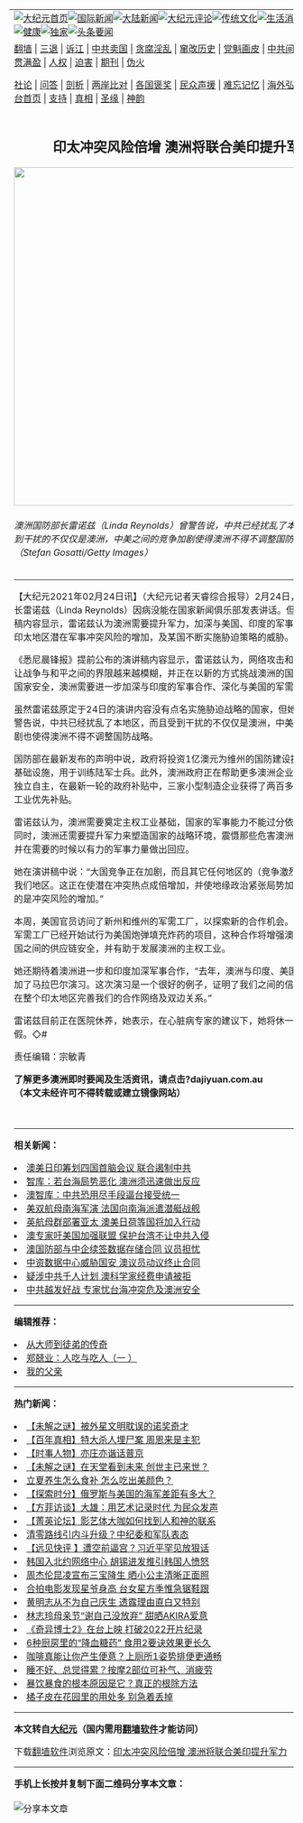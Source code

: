 <a name="1" id="1" target="_blank"></a><span id="1"></span>
<table align=center border="0"><tr><td colspan="2" VALIGN=TOP><a href="https://github.com/kpdqbw323/djy/blob/master/gb/nf1351518.md#1"><img src="https://raw.githubusercontent.com/kpdqbw323/www/master/t/djy/1.jpg" title="大纪元首页" alt="大纪元首页"></a><a href="https://github.com/kpdqbw323/djy/blob/master/gb/n24hr.md#1"><img src="https://raw.githubusercontent.com/kpdqbw323/www/master/t/djy/3.jpg" title="国际新闻" alt="国际新闻"></a><a href="https://github.com/kpdqbw323/djy/blob/master/gb/nsc413.md#1"><img src="https://raw.githubusercontent.com/kpdqbw323/www/master/t/djy/4.jpg" title="大陆新闻" alt="大陆新闻"></a><a href="https://github.com/kpdqbw323/djy/blob/master/gb/news392.md#1"><img src="https://raw.githubusercontent.com/kpdqbw323/www/master/t/djy/5.jpg" title="大纪元评论" alt="大纪元评论"></a><a href="https://github.com/kpdqbw323/djy/blob/master/gb/news2007.md#1"><img src="https://raw.githubusercontent.com/kpdqbw323/www/master/t/djy/6.jpg" title="传统文化" alt="传统文化"></a><a href="https://github.com/kpdqbw323/djy/blob/master/gb/news2008.md#1"><img src="https://raw.githubusercontent.com/kpdqbw323/www/master/t/djy/7.jpg" title="生活消费" alt="生活消费"></a><a href="https://github.com/kpdqbw323/djy/blob/master/gb/ncyule.md#1"><img src="https://raw.githubusercontent.com/kpdqbw323/www/master/t/djy/8.jpg" title="娱乐休闲" alt="娱乐休闲"></a><a href="https://github.com/kpdqbw323/djy/blob/master/gb/nsc1002.md#1"><img src="https://raw.githubusercontent.com/kpdqbw323/www/master/t/djy/9.jpg" title="健康" alt="健康"></a><a href="https://github.com/kpdqbw323/djy/blob/master/gb/nf6092.md#1"><img src="https://raw.githubusercontent.com/kpdqbw323/www/master/t/djy/10a.jpg" title="独家" alt="独家"></a><a href="https://github.com/kpdqbw323/djy/blob/master/gb/nf4514.md#1"><img src="https://raw.githubusercontent.com/kpdqbw323/www/master/t/djy/12a.jpg" title="头条要闻" alt="头条要闻"></a></td></tr>
<tr><td colspan="2" VALIGN=TOP><a target="_blank" href="https://github.com/kpdqbw323/www/blob/master/README.md?zsrh#1">翻墙</a> | <a target="_blank" href="https://github.com/kpdqbw323/djy/blob/master/gb/nf5657.md#1">三退</a> | <a target="_blank" href="https://github.com/kpdqbw323/djy/blob/master/gb/nf6124.md#1">诉江</a> | <a target="_blank" href="https://github.com/kpdqbw323/djy/blob/master/gb/nf1176117.md#1">中共卖国</a> | <a target="_blank" href="https://github.com/kpdqbw323/djy/blob/master/gb/nf5773.md#1">贪腐淫乱</a> | <a target="_blank" href="https://github.com/kpdqbw323/djy/blob/master/gb/nf1176115.md#1">窜改历史</a> | <a target="_blank" href="https://github.com/kpdqbw323/djy/blob/master/gb/nf1176107.md#1">党魁画皮</a> | <a target="_blank" href="https://github.com/kpdqbw323/djy/blob/master/gb/nf1320400.md#1">中共间谍</a> | <a target="_blank" href="https://github.com/kpdqbw323/djy/blob/master/gb/nf1176114.md#1">破坏传统</a> | <a target="_blank" href="https://github.com/kpdqbw323/ntdtv/blob/master/gb/prog447_1.md#1">恶贯满盈</a> | <a target="_blank" href="https://github.com/kpdqbw323/djy/blob/master/gb/ncid278.md#1">人权</a> | <a target="_blank" href="https://github.com/kpdqbw323/djy/blob/master/gb/nf1176111.md#1">迫害</a> | <a target="_blank" href="https://gitlab.com/szzdlab/mh-qikan/blob/master/README.md#1">期刊</a> | <a target="_blank" href="https://github.com/kpdqbw323/djy/blob/master/gb/nf5562.md#1">伪火</a></p><p><a target="_blank" href="https://github.com/kpdqbw323/djy/blob/master/gb/9p.md#1">社论</a> | <a target="_blank" href="https://github.com/kpdqbw323/djy/blob/master/gb/nf4378.md#1">问答</a> | <a target="_blank" href="https://github.com/kpdqbw323/djy/blob/master/gb/nf5792.md#1">剖析</a> | <a target="_blank" href="https://github.com/kpdqbw323/djy/blob/master/gb/nf5735.md#1">两岸比对</a> | <a target="_blank" href="https://github.com/kpdqbw323/djy/blob/master/gb/nf6119.md#1">各国褒奖</a> | <a target="_blank" href="https://github.com/kpdqbw323/djy/blob/master/gb/nf6120.md#1">民众声援</a> | <a target="_blank" href="https://github.com/kpdqbw323/djy/blob/master/gb/nf1188594.md#1">难忘记忆</a> | <a target="_blank" href="https://github.com/kpdqbw323/djy/blob/master/gb/nf3180.md#1">海外弘传</a> | <a target="_blank" href="https://github.com/kpdqbw323/djy/blob/master/gb/nf5410.md#1">万人上访</a> | <a target="_blank" href="https://github.com/kpdqbw323/www/blob/master/README.md?zsrh#1">平台首页</a> | <a target="_blank" href="https://github.com/kpdqbw323/djy/blob/master/gb/nf4386.md#1">支持</a> | <a target="_blank" href="https://github.com/kpdqbw323/djy/blob/master/gb/nf4389.md#1">真相</a> | <a target="_blank" href="https://github.com/kpdqbw323/djy/blob/master/gb/nf5790.md#1">圣缘</a> | <a target="_blank" href="https://github.com/kpdqbw323/djy/blob/master/gb/nf4786.md#1">神韵</a></td></tr>
<tr><td VALIGN=TOP width="626"><h2 align=center>印太冲突风险倍增 澳洲将联合美印提升军力</h2>
<img width="600" src="https://i.epochtimes.com/assets/uploads/2021/02/GettyImages-1286604393-600x400.jpg" />
<h6>澳洲国防部长雷诺兹（Linda Reynolds）曾警告说，中共已经扰乱了本地区，而且受到干扰的不仅仅是澳洲，中美之间的竞争加剧使得澳洲不得不调整国防战略。（Stefan Gosatti/Getty Images）
</h6>
<hr>
<p>【大纪元2021年02月24日讯】（大纪元记者天睿综合报导）2月24日，<ahref="https://github.com/kpdqbw323/djy/blob/master/gb/tag/%E6%BE%B3%E6%B4%B2%E5%9B%BD%E9%98%B2%E9%83%A8%E9%95%BF.md#1">澳洲国防部长</a>雷诺兹（Linda Reynolds）因病没能在国家新闻俱乐部发表讲话。但提前披露的讲稿内容显示，雷诺兹认为澳洲需要提升军力，加深与<ahref="https://github.com/kpdqbw323/djy/blob/master/gb/tag/%E7%BE%8E%E5%9B%BD.md#1">美国</a>、<ahref="https://github.com/kpdqbw323/djy/blob/master/gb/tag/%E5%8D%B0%E5%BA%A6.md#1">印度</a>的<ahref="https://github.com/kpdqbw323/djy/blob/master/gb/tag/%E5%86%9B%E4%BA%8B%E5%90%88%E4%BD%9C.md#1">军事合作</a>，以应对<ahref="https://github.com/kpdqbw323/djy/blob/master/gb/tag/%E5%8D%B0%E5%A4%AA%E5%9C%B0%E5%8C%BA.md#1">印太地区</a>潜在军事冲突风险的增加，及某国不断实施胁迫策略的威胁。</p>
<p>《悉尼晨锋报》提前公布的演讲稿内容显示，雷诺兹认为，网络攻击和虚假信息活动让战争与和平之间的界限越来越模糊，并正在以新的方式挑战澳洲的国家利益。为了国家安全，澳洲需要进一步加深与<ahref="https://github.com/kpdqbw323/djy/blob/master/gb/tag/%E5%8D%B0%E5%BA%A6.md#1">印度</a>的<ahref="https://github.com/kpdqbw323/djy/blob/master/gb/tag/%E5%86%9B%E4%BA%8B%E5%90%88%E4%BD%9C.md#1">军事合作</a>、深化与<ahref="https://github.com/kpdqbw323/djy/blob/master/gb/tag/%E7%BE%8E%E5%9B%BD.md#1">美国</a>的军需供应链。</p>
<p>虽然雷诺兹原定于24日的演讲内容没有点名实施胁迫战略的国家，但她曾在去年7月警告说，中共已经扰乱了本地区，而且受到干扰的不仅仅是澳洲，中美之间的竞争加剧也使得澳洲不得不调整国防战略。</p>
<p>国防部在最新发布的声明中说，政府将投资1亿澳元为维州的国防建设提供世界级的基础设施，用于训练陆军士兵。此外，澳洲政府正在帮助更多澳洲企业实现工业上的独立自主，在最新一轮的政府补贴中，三家小型制造企业获得了两百多万澳元的主权工业优先补贴。</p>
<p>雷诺兹认为，澳洲需要奠定主权工业基础，国家的军事能力不能过分依赖其它国家；同时，澳洲还需要提升军力来塑造国家的战略环境，震慑那些危害澳洲利益的国家，并在需要的时候以有力的军事力量做出回应。</p>
<p>她在演讲稿中说：“大国竞争正在加剧，而且其它任何地区的（竞争激烈程度）都不如我们地区。这正在使潜在冲突热点成倍增加，并使地缘政治紧张局势加剧，随之而来的是冲突风险的增加。”</p>
<p>本周，美国官员访问了新州和维州的军需工厂，以探索新的合作机会。雷诺兹透露，军需工厂已经开始试行为美国炮弹填充炸药的项目，这种合作将增强澳洲国防军和美国之间的供应链安全，并有助于发展澳洲的主权工业。</p>
<p>她还期待着澳洲进一步和印度加深军事合作，“去年，澳洲与印度、美国和日本一起参加了马拉巴尔演习。这次演习是一个很好的例子，证明了我们之间的信任，以及如何在整个<ahref="https://github.com/kpdqbw323/djy/blob/master/gb/tag/%E5%8D%B0%E5%A4%AA%E5%9C%B0%E5%8C%BA.md#1">印太地区</a>完善我们的合作网络及双边关系。”</p>
<p>雷诺兹目前正在医院休养，她表示，在心脏病专家的建议下，她将休一段时间的病假。◇#</p>
<p>责任编辑：宗敏青</p>
<p><strong>了解更多<ahref="https://github.com/kpdqbw323/djy/blob/master/gb/tag/%E6%BE%B3%E6%B4%B2.md#1">澳洲</a>即时要闻及生活资讯，请点击?<ahref="http://dajiyuan.com.au/">dajiyuan.com.au</a></strong><br />
<strong>（本文未经许可不得转载或建立镜像网站）</strong></p>
<p>&nbsp;</p>

<hr>


<strong>相关新闻：</strong>
<li><a href="https://github.com/kpdqbw323/djy/blob/master/gb/21/2/8/n12740242.md#1">澳美日印筹划四国首脑会议 联合遏制中共</a></li>
<li><a href="https://github.com/kpdqbw323/djy/blob/master/gb/21/2/9/n12742286.md#1">智库：若台海局势恶化 澳洲须迅速做出反应</a></li>
<li><a href="https://github.com/kpdqbw323/djy/blob/master/gb/21/2/9/n12742762.md#1">澳智库：中共恐用尽手段逼台接受统一</a></li>
<li><a href="https://github.com/kpdqbw323/djy/blob/master/gb/21/2/9/n12743041.md#1">美双航母南海军演 法国向南海派遣潜艇战舰</a></li>
<li><a href="https://github.com/kpdqbw323/djy/blob/master/gb/21/2/11/n12746174.md#1">英航母群部署亚太 澳美日荷等国将加入行动</a></li>
<li><a href="https://github.com/kpdqbw323/djy/blob/master/gb/21/2/11/n12746592.md#1">澳专家吁美国加强联盟 保护台湾不让中共入侵</a></li>
<li><a href="https://github.com/kpdqbw323/djy/blob/master/gb/21/2/15/n12754777.md#1">澳国防部与中企续签数据存储合同 议员担忧</a></li>
<li><a href="https://github.com/kpdqbw323/djy/blob/master/gb/21/2/16/n12755400.md#1">中资数据中心威胁国安 澳议员动议终止合同</a></li>
<li><a href="https://github.com/kpdqbw323/djy/blob/master/gb/21/2/17/n12757070.md#1">疑涉中共千人计划 澳科学家经费申请被拒</a></li>
<li><a href="https://github.com/kpdqbw323/djy/blob/master/gb/21/2/18/n12758973.md#1">中共越发好战 专家忧台海冲突危及澳洲安全</a></li>
<hr>


<strong>编辑推荐：</strong>
<li><a href="https://github.com/kpdqbw323/djy/blob/master/gb/7/4/5/n1669415.md?dfh#1" target="_blank">从大师到徒弟的传奇</a></li><li><a href="https://github.com/tsiac2612/djy/blob/master/gb/18/1/25/n10085548.md#1" target="_blank">郑兢业：人吃与吃人（一 ）</a></li><li><a href="https://github.com/tsiac2612/djy/blob/master/gb/19/6/8/n11308403.md#1" target="_blank">我的父亲</a></li>
<hr>

<strong>热门新闻：</strong>
<li><a href="https://github.com/kpdqbw323/djy/blob/master/gb/22/5/1/n13725005.md#1">【未解之谜】被外星文明耽误的诺奖奇才</a></li>
<li><a href="https://github.com/kpdqbw323/djy/blob/master/gb/22/4/20/n13716388.md#1">【百年真相】特大杀人埋尸案 周恩来是主犯</a></li>
<li><a href="https://github.com/kpdqbw323/djy/blob/master/gb/22/4/21/n13717062.md#1">【时事人物】亦庄亦谐话普京</a></li>
<li><a href="https://github.com/kpdqbw323/djy/blob/master/gb/22/5/5/n13728172.md#1">【未解之谜】在天堂看到未来 创世主已来世？</a></li>
<li><a href="https://github.com/kpdqbw323/djy/blob/master/gb/22/5/2/n13725366.md#1">立夏养生怎么食补 怎么吃出美颜色？</a></li>
<li><a href="https://github.com/kpdqbw323/djy/blob/master/gb/22/5/4/n13727268.md#1">【探索时分】俄罗斯与美国的海军差距有多大？</a></li>
<li><a href="https://github.com/kpdqbw323/djy/blob/master/gb/22/5/6/n13728995.md#1">【方菲访谈】大雄：用艺术记录时代 为民众发声</a></li>
<li><a href="https://github.com/kpdqbw323/djy/blob/master/gb/22/5/8/n13729847.md#1">【菁英论坛】影艺体大咖如何找到人和神的联系</a></li>
<li><a href="https://github.com/kpdqbw323/djy/blob/master/gb/22/5/7/n13729106.md#1">清零路线引内斗升级？中纪委和军队表态</a></li>
<li><a href="https://github.com/kpdqbw323/djy/blob/master/gb/22/5/6/n13729030.md#1">【远见快评 】遭空前逼宫？习近平罕见放狠话</a></li>
<li><a href="https://github.com/kpdqbw323/djy/blob/master/gb/22/5/6/n13728936.md#1">韩国入北约网络中心 胡锡进发推引韩国人愤怒</a></li>
<li><a href="https://github.com/kpdqbw323/djy/blob/master/gb/22/5/6/n13728948.md#1">周杰伦昆凌宣布三宝降生 晒小公主清晰正面照</a></li>
<li><a href="https://github.com/kpdqbw323/djy/blob/master/gb/22/5/6/n13728997.md#1">合拍电影发现星爷身高 台女星方季惟急锯鞋跟</a></li>
<li><a href="https://github.com/kpdqbw323/djy/blob/master/gb/22/5/6/n13728963.md#1">黄明志从不为自己庆生 透露理由直白又特别</a></li>
<li><a href="https://github.com/kpdqbw323/djy/blob/master/gb/22/5/8/n13730173.md#1">林志玲母亲节“谢自己没放弃” 甜晒AKIRA爱意</a></li>
<li><a href="https://github.com/kpdqbw323/djy/blob/master/gb/22/5/6/n13728847.md#1">《奇异博士2》在台上映 打破2022开片纪录</a></li>
<li><a href="https://github.com/kpdqbw323/djy/blob/master/gb/22/5/5/n13727408.md#1">6种厨房里的“降血糖药” 食用2要诀效果更长久</a></li>
<li><a href="https://github.com/kpdqbw323/djy/blob/master/gb/22/5/4/n13727197.md#1">咖啡真能让你产生便意？上厕所1姿势排便更通畅</a></li>
<li><a href="https://github.com/kpdqbw323/djy/blob/master/gb/22/5/4/n13727190.md#1">睡不好、总觉得累？按摩2部位可补气、消疲劳</a></li>
<li><a href="https://github.com/kpdqbw323/djy/blob/master/gb/22/5/4/n13727075.md#1">暴饮暴食的根本原因是它？真正的根除方法</a></li>
<li><a href="https://github.com/kpdqbw323/djy/blob/master/gb/22/5/8/n13729954.md#1">橘子皮在花园里的用处多 别急着丢掉</a></li>
<hr>

<strong>本文转自<a href="https://www.epochtimes.com">大纪元</a>（国内需用<a href="https://github.com/kpdqbw323/www/blob/master/README.md#8">翻墙软件</a>才能访问）</strong><p>下载<a href="https://github.com/kpdqbw323/www/blob/master/README.md#8">翻墙软件</a>浏览原文：<a href="https://www.epochtimes.com/gb/21/2/24/n12770989.htm">印太冲突风险倍增 澳洲将联合美印提升军力</a></p><hr>

<strong>手机上长按并复制下面二维码分享本文章：</strong><br><br><img src="https://chart.apis.google.com/chart?cht=qr&chs=240x240&choe=UTF-8&chld=M|2&chl=https://github.com/kpdqbw323/djy/blob/master/gb/21/2/24/n12770989.md%231" title="分享本文章"></td><td VALIGN=TOP><a href="https://github.com/kpdqbw323/djy/blob/master/gb/16/1/21/n4622075.md?dfh#1" target="_blank"><img src="https://raw.githubusercontent.com/kpdqbw323/djy/master/gb/300/wei-f1.jpg" title="中共的伪火骗局"  alt="中共的伪火骗局"></a><br><a href="https://github.com/kpdqbw323/www/blob/master/README.md?dfh#9" target="_blank"><img src="https://raw.githubusercontent.com/kpdqbw323/djy/master/gb/300/yong-h.jpg" title="永恒的见证"  alt="永恒的见证"></a><br><a href="https://github.com/kpdqbw323/djy/blob/master/gb/13/9/29/n3974789.md?dfh#1" target="_blank"><img src="https://raw.githubusercontent.com/kpdqbw323/djy/master/gb/300/shang-lnz.jpg" title="善良女子被中共投男牢"  alt="善良女子被中共投男牢"></a><br><a href="https://github.com/kpdqbw323/djy/blob/master/gb/16/3/16/n4663449.md?dfh#1" target="_blank"><img src="https://raw.githubusercontent.com/kpdqbw323/djy/master/gb/300/huo-z3.jpg" title="警卫目击活摘器官"  alt="警卫目击活摘器官"></a><br><a href="https://github.com/kpdqbw323/djy/blob/master/gb/16/8/7/n8177641.md?dfh#1" target="_blank"><img src="https://raw.githubusercontent.com/kpdqbw323/djy/master/gb/300/huo-z4.jpg" title="证人描述活摘恐怖"  alt="证人描述活摘恐怖"></a><br><a href="https://github.com/kpdqbw323/djy/blob/master/gb/10/4/19/n2881569.md?dfh#1" target="_blank"><img src="https://raw.githubusercontent.com/kpdqbw323/djy/master/gb/300/huo-z1.jpg" title="揭开活摘器官黑幕"  alt="揭开活摘器官黑幕"></a><br><a href="https://github.com/kpdqbw323/djy/blob/master/gb/10/11/7/n3077476.md?dfh#1" target="_blank"><img src="https://raw.githubusercontent.com/kpdqbw323/djy/master/gb/300/ma-ks.jpg" title="马克思的成魔之路"  alt="马克思的成魔之路"></a><br><a href="https://github.com/kpdqbw323/djy/blob/master/gb/14/6/9/n4173977.md?dfh#1" target="_blank"><img src="https://raw.githubusercontent.com/kpdqbw323/djy/master/gb/300/chang-zs.jpg" title="藏字石 蕴天机"  alt="藏字石 蕴天机"></a><br><a href="https://github.com/kpdqbw323/djy/blob/master/gb/18/5/10/n10381511.md?dfh#1" target="_blank"><img src="https://raw.githubusercontent.com/kpdqbw323/djy/master/gb/300/st1.jpg" title="关注三亿人三退"  alt="关注三亿人三退"></a><br><a href="https://github.com/kpdqbw323/djy/blob/master/gb/18/3/21/n10237682.md?dfh#1" target="_blank"><img src="https://raw.githubusercontent.com/kpdqbw323/djy/master/gb/300/jie-t.jpg" title="解体中共复兴中华"  alt="解体中共复兴中华"></a><br><a href="https://github.com/kpdqbw323/djy/blob/master/gb/9/2/9/n2422991.md?dfh#1" target="_blank"><img src="https://raw.githubusercontent.com/kpdqbw323/djy/master/gb/300/gao-zs.jpg" title="中共迫害良心律师"  alt="中共迫害良心律师"></a><br><a href="https://github.com/kpdqbw323/djy/blob/master/gb/18/12/9/n10900044.md?dfh#1" target="_blank"><img src="https://raw.githubusercontent.com/kpdqbw323/djy/master/gb/300/sj1.jpg" title="三百多万人举报江泽民"  alt="三百多万人举报江泽民"></a><br><a href="https://github.com/kpdqbw323/djy/blob/master/gb/18/8/28/n10672014.md?dfh#1" target="_blank"><img src="https://raw.githubusercontent.com/kpdqbw323/djy/master/gb/300/sj2.jpg" title="这些官员为何起诉江泽民"  alt="这些官员为何起诉江泽民"></a><br><a href="https://github.com/kpdqbw323/djy/blob/master/gb/8/12/18/n2367165.md?dfh#1" target="_blank"><img src="https://raw.githubusercontent.com/kpdqbw323/djy/master/gb/300/liangan.jpg" title="海峡两岸的强烈对比"  alt="海峡两岸的强烈对比"></a><br><a href="https://github.com/kpdqbw323/djy/blob/master/gb/15/12/10/n4593139.md?dfh#1" target="_blank"><img src="https://raw.githubusercontent.com/kpdqbw323/djy/master/gb/300/jia-ndzl.jpg" title="加拿大总理的贺信"  alt="加拿大总理的贺信"></a><br><a href="https://github.com/kpdqbw323/djy/blob/master/gb/11/6/17/n3289382.md?dfh#1" target="_blank"><img src="https://raw.githubusercontent.com/kpdqbw323/djy/master/gb/300/xiao-wd.jpg" title="探寻真相兼听则明"  alt="探寻真相兼听则明"></a><br><a href="https://github.com/kpdqbw323/djy/blob/master/gb/18/10/27/n10812623.md?dfh#1" target="_blank"><img src="https://raw.githubusercontent.com/kpdqbw323/djy/master/gb/300/yindu.jpg" title="印度媒体报道东方"  alt="印度媒体报道东方"></a><br><a href="https://github.com/kpdqbw323/djy/blob/master/gb/18/6/9/n10469652.md?dfh#1" target="_blank"><img src="https://raw.githubusercontent.com/kpdqbw323/djy/master/gb/300/xie-j.jpg" title="不一样的海外校园"  alt="不一样的海外校园"></a><br><a href="https://github.com/kpdqbw323/djy/blob/master/gb/7/4/5/n1669415.md?dfh#1" target="_blank"><img src="https://raw.githubusercontent.com/kpdqbw323/djy/master/gb/300/li-up.jpg" title="从大师到徒弟的传奇"  alt="从大师到徒弟的传奇"></a><br><a href="https://github.com/kpdqbw323/djy/blob/master/gb/17/5/26/n9191512.md?dfh#1" target="_blank"><img src="https://raw.githubusercontent.com/kpdqbw323/djy/master/gb/300/zfl2.jpg" title="亿万人与东方一本奇书"  alt="亿万人与东方一本奇书"></a><br><a href="https://github.com/kpdqbw323/djy/blob/master/gb/13/11/27/n4020290.md?dfh#1" target="_blank"><img src="https://raw.githubusercontent.com/kpdqbw323/djy/master/gb/300/zhen-h.jpg" title="大陆见不到的震撼场面"  alt="大陆见不到的震撼场面"></a><br><a href="https://github.com/kpdqbw323/djy/blob/master/gb/15/7/17/n4482910.md?dfh#1" target="_blank"><img src="https://raw.githubusercontent.com/kpdqbw323/djy/master/gb/300/dalu-sk.jpg" title="人心向善 大陆当初盛况"  alt="人心向善 大陆当初盛况"></a><br><a href="https://github.com/kpdqbw323/djy/blob/master/gb/19/1/5/n10955468.md?dfh#1" target="_blank"><img src="https://raw.githubusercontent.com/kpdqbw323/djy/master/gb/300/zfl1.jpg" title="追寻真理 这书讲什么"  alt="追寻真理 这书讲什么"></a><br><a href="https://github.com/kpdqbw323/www/blob/master/README.md?dfh#1" target="_blank"><img src="https://raw.githubusercontent.com/kpdqbw323/djy/master/gb/300/fq1.jpg" title="下载免费翻墙软件"  alt="下载免费翻墙软件"></a><br></td></tr></table>
